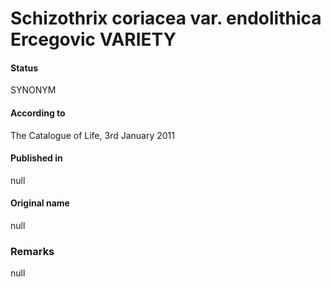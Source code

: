 Schizothrix coriacea var. endolithica Ercegovic VARIETY
=======

#### Status
SYNONYM

#### According to
The Catalogue of Life, 3rd January 2011

#### Published in
null

#### Original name
null

### Remarks
null